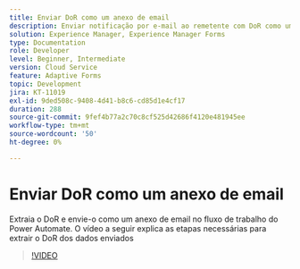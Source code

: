 ```yaml
---
title: Enviar DoR como um anexo de email
description: Enviar notificação por e-mail ao remetente com DoR como um anexo de e-mail
solution: Experience Manager, Experience Manager Forms
type: Documentation
role: Developer
level: Beginner, Intermediate
version: Cloud Service
feature: Adaptive Forms
topic: Development
jira: KT-11019
exl-id: 9ded508c-9408-4d41-b8c6-cd85d1e4cf17
duration: 288
source-git-commit: 9fef4b77a2c70c8cf525d42686f4120e481945ee
workflow-type: tm+mt
source-wordcount: '50'
ht-degree: 0%

---
```


# Enviar DoR como um anexo de email

Extraia o DoR e envie-o como um anexo de email no fluxo de trabalho do Power Automate.
O vídeo a seguir explica as etapas necessárias para extrair o DoR dos dados enviados
>[!VIDEO](https://video.tv.adobe.com/v/346731?quality=12&learn=on)
